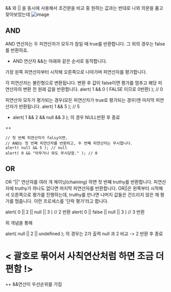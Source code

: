 && 와 || 을 동시에 사용해서 조건문을 비교 중 원하는 값과는 반대로 나와 의문을 품고 찾아보았는데 
![image](https://user-images.githubusercontent.com/97571604/194259220-5c48f6fe-4fbd-445f-b191-f7c2a7f76726.png) 

## AND
 AND 연산자는 두 피연산자가 모두가 참일 때 true를 반환합니다. 그 외의 경우는 false를 반환하죠.
- AND 연산자 &&는 아래와 같은 순서로 동작합니다.

가장 왼쪽 피연산자부터 시작해 오른쪽으로 나아가며 피연산자를 평가합니다.

각 피연산자는 불린형으로 변환됩니다. 변환 후 값이 false이면 평가를 멈추고 해당 피연산자의 변환 전 원래 값을 반환합니다. alert( 1 && 0 ( FALSE 이므로 0반환) ); // 0 

피연산자 모두가 평가되는 경우(모든 피연산자가 true로 평가되는 경우)엔 마지막 피연산자가 반환됩니다. alert( 1 && 5 ); // 5

- alert( 1 && 2 && null && 3 ); 의 경우 NULL반환 후 종료

++ 
```
// 첫 번째 피연산자가 falsy이면,
// AND는 첫 번째 피연산자를 반환하고, 두 번째 피연산자는 무시합니다.
alert( null && 5 ); // null
alert( 0 && "아무거나 와도 무시당함." ); // 0
```

## OR
OR "||" 연산자를 여러 개 체이닝(chaining) 하면 첫 번째 truthy를 반환합니다. 피연산자에 truthy가 하나도 없다면 마지막 피연산자를 반환합니다.
OR||은 왼쪽부터 시작해서 오른쪽으로 평가를 진행하는데, truthy를 만나면 나머지 값들은 건드리지 않은 채 평가를 멈춥니다. 이런 프로세스를 '단락 평가’라고 합니다.

 alert( 0 || 2 || null || 3 ) // 2 반환
  alert( 0 || false || null || 3 ) // 3 반환


위 개념을 통해 

alert( null || 2 || undefined ); 의 경우는  2가 출력   null 과 2 비교 -> 2 반환 후 종료




# < 괄호로 묶어서 사칙연산처럼 하면 조금 더 편함 !>
++ &&연산이 우선순위를 가짐 
